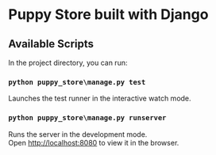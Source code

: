 # Puppy Store built with Django

## Available Scripts

In the project directory, you can run:

### `python puppy_store\manage.py test`

Launches the test runner in the interactive watch mode.<br>

### `python puppy_store\manage.py runserver`

Runs the server in the development mode.<br>
Open [http://localhost:8080](http://localhost:8000/api/v1/puppies/) to view it in the browser.